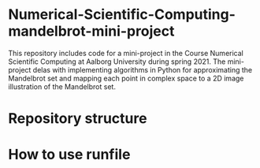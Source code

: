 # Numerical-Scientific-Computing-mandelbrot-mini-project
This repository includes code for a mini-project in the Course Numerical Scientific Computing at Aalborg University during spring 2021.
The mini-project delas with implementing algorithms in Python for approximating the Mandelbrot set and mapping each point in complex space to a 2D image illustration of the Mandelbrot set.

# Repository structure


# How to use runfile